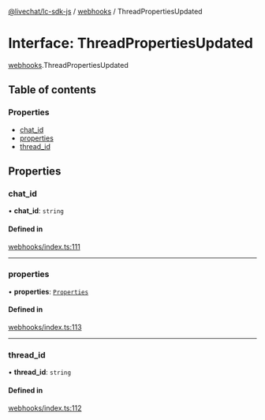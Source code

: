 [@livechat/lc-sdk-js](../README.md) / [webhooks](../modules/webhooks.md) / ThreadPropertiesUpdated

# Interface: ThreadPropertiesUpdated

[webhooks](../modules/webhooks.md).ThreadPropertiesUpdated

## Table of contents

### Properties

- [chat\_id](webhooks.ThreadPropertiesUpdated.md#chat_id)
- [properties](webhooks.ThreadPropertiesUpdated.md#properties)
- [thread\_id](webhooks.ThreadPropertiesUpdated.md#thread_id)

## Properties

### chat\_id

• **chat\_id**: `string`

#### Defined in

[webhooks/index.ts:111](https://github.com/livechat/lc-sdk-js/blob/11cc290/src/webhooks/index.ts#L111)

___

### properties

• **properties**: [`Properties`](objects.Properties.md)

#### Defined in

[webhooks/index.ts:113](https://github.com/livechat/lc-sdk-js/blob/11cc290/src/webhooks/index.ts#L113)

___

### thread\_id

• **thread\_id**: `string`

#### Defined in

[webhooks/index.ts:112](https://github.com/livechat/lc-sdk-js/blob/11cc290/src/webhooks/index.ts#L112)
